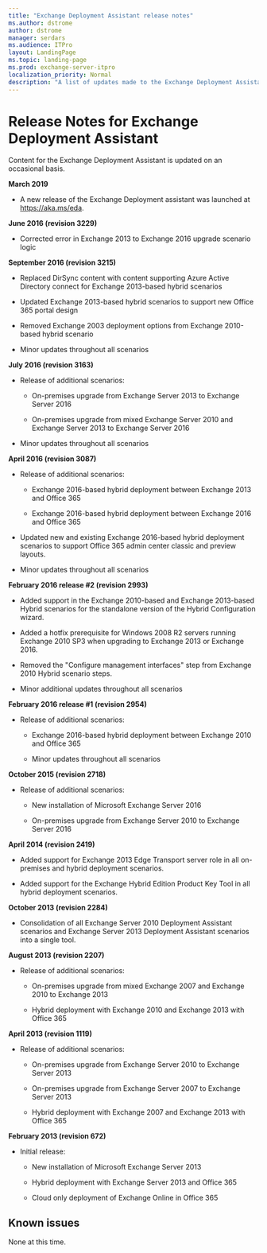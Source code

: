 ```yaml
---
title: "Exchange Deployment Assistant release notes"
ms.author: dstrome
author: dstrome
manager: serdars
ms.audience: ITPro
layout: LandingPage
ms.topic: landing-page
ms.prod: exchange-server-itpro
localization_priority: Normal
description: "A list of updates made to the Exchange Deployment Assistant"
---
```


# Release Notes for Exchange Deployment Assistant

Content for the Exchange Deployment Assistant is updated on an occasional basis.

**March 2019**

  - A new release of the Exchange Deployment assistant was launched at https://aka.ms/eda.

**June 2016 (revision 3229)**

  - Corrected error in Exchange 2013 to Exchange 2016 upgrade scenario logic

**September 2016 (revision 3215)**

  - Replaced DirSync content with content supporting Azure Active Directory connect for Exchange 2013-based hybrid scenarios

  - Updated Exchange 2013-based hybrid scenarios to support new Office 365 portal design

  - Removed Exchange 2003 deployment options from Exchange 2010-based hybrid scenario

  - Minor updates throughout all scenarios

**July 2016 (revision 3163)**

  - Release of additional scenarios:
    
      - On-premises upgrade from Exchange Server 2013 to Exchange Server 2016
    
      - On-premises upgrade from mixed Exchange Server 2010 and Exchange Server 2013 to Exchange Server 2016

  - Minor updates throughout all scenarios

**April 2016 (revision 3087)**

  - Release of additional scenarios:
    
      - Exchange 2016-based hybrid deployment between Exchange 2013 and Office 365
    
      - Exchange 2016-based hybrid deployment between Exchange 2016 and Office 365

  - Updated new and existing Exchange 2016-based hybrid deployment scenarios to support Office 365 admin center classic and preview layouts.

  - Minor updates throughout all scenarios

**February 2016 release \#2 (revision 2993)**

  - Added support in the Exchange 2010-based and Exchange 2013-based Hybrid scenarios for the standalone version of the Hybrid Configuration wizard.

  - Added a hotfix prerequisite for Windows 2008 R2 servers running Exchange 2010 SP3 when upgrading to Exchange 2013 or Exchange 2016.

  - Removed the "Configure management interfaces" step from Exchange 2010 Hybrid scenario steps.

  - Minor additional updates throughout all scenarios

**February 2016 release \#1 (revision 2954)**

  - Release of additional scenarios:
    
      - Exchange 2016-based hybrid deployment between Exchange 2010 and Office 365
    
      - Minor updates throughout all scenarios

**October 2015 (revision 2718)**

  - Release of additional scenarios:
    
      - New installation of Microsoft Exchange Server 2016
    
      - On-premises upgrade from Exchange Server 2010 to Exchange Server 2016

**April 2014 (revision 2419)**

  - Added support for Exchange 2013 Edge Transport server role in all on-premises and hybrid deployment scenarios.

  - Added support for the Exchange Hybrid Edition Product Key Tool in all hybrid deployment scenarios.

**October 2013 (revision 2284)**

  - Consolidation of all Exchange Server 2010 Deployment Assistant scenarios and Exchange Server 2013 Deployment Assistant scenarios into a single tool.

**August 2013 (revision 2207)**

  - Release of additional scenarios:
    
      - On-premises upgrade from mixed Exchange 2007 and Exchange 2010 to Exchange 2013
    
      - Hybrid deployment with Exchange 2010 and Exchange 2013 with Office 365

**April 2013 (revision 1119)**

  - Release of additional scenarios:
    
      - On-premises upgrade from Exchange Server 2010 to Exchange Server 2013
    
      - On-premises upgrade from Exchange Server 2007 to Exchange Server 2013
    
      - Hybrid deployment with Exchange 2007 and Exchange 2013 with Office 365

**February 2013 (revision 672)**

  - Initial release:
    
      - New installation of Microsoft Exchange Server 2013
    
      - Hybrid deployment with Exchange Server 2013 and Office 365
    
      - Cloud only deployment of Exchange Online in Office 365

## Known issues

None at this time.

